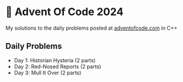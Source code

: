 # 🎄 Advent Of Code 2024

My solutions to the daily problems posted at [adventofcode.com](https://adventofcode.com/2024) in C++

## Daily Problems

- Day 1: Historian Hysteria (2 parts)
- Day 2: Red-Nosed Reports (2 parts)
- Day 3: Mull It Over (2 parts)
